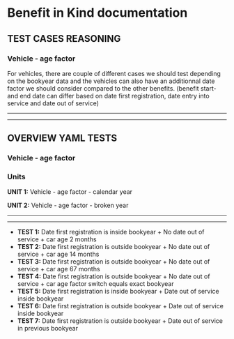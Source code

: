 # Benefit in Kind documentation

## TEST CASES REASONING

### Vehicle - age factor

For vehicles, there are couple of different cases we should test depending on the bookyear data and the vehicles can also have an additionnal date factor we should consider compared to the other benefits. (benefit start- and end date can differ based on date first registration, date entry into service and date out of service)

---
---

## OVERVIEW YAML TESTS

### Vehicle - age factor


### Units

**UNIT 1:** Vehicle - age factor - calendar year

**UNIT 2:** Vehicle - age factor - broken year

---
---

* **TEST 1:** Date first registration is inside bookyear + No date out of service + car age 2 months 
* **TEST 2:** Date first registration is outside bookyear + No date out of service + car age 14 months
* **TEST 3:** Date first registration is outside bookyear + No date out of service + car age 67 months
* **TEST 4:** Date first registration is outside bookyear + No date out of service + car age factor switch equals exact bookyear
* **TEST 5:** Date first registration is inside bookyear + Date out of service inside bookyear
* **TEST 6:** Date first registration is outside bookyear + Date out of service inside bookyear
* **TEST 7:** Date first registration is outside bookyear + Date out of service in previous bookyear